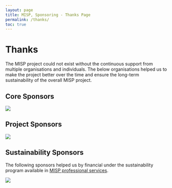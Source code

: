 ```yaml
---
layout: page
title: MISP, Sponsoring - Thanks Page 
permalink: /thanks/
toc: true
---
```


# Thanks

The MISP project could not exist without the continuous support from multiple organisations and individuals. The below organisations helped us to make the project better over the time and
ensure the long-term sustainability of the overall MISP project.

## Core Sponsors

![](/img/thanks/circl-lu.png)

## Project Sponsors

![](/img/thanks/cef.png)

## Sustainability Sponsors

The following sponsors helped us by financial under the sustainability program available in [MISP professional services](https://www.misp-project.org/professional-services/).

![](/img/thanks/swift-logo-new.svg)
